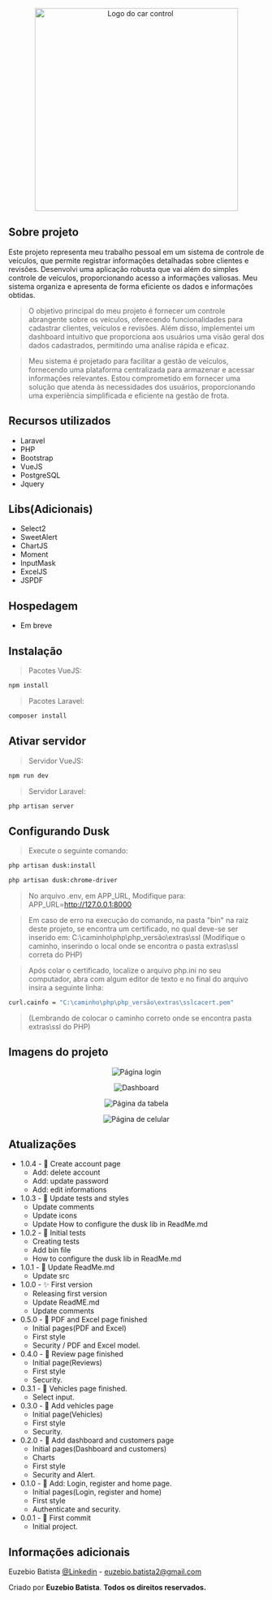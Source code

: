 <p align="center"><img src="./public/img/Logo.png" width="400" alt="Logo do car control"></p>

## Sobre projeto

Este projeto representa meu trabalho pessoal em um sistema de controle de veículos, que permite registrar informações detalhadas sobre clientes e revisões. Desenvolvi uma aplicação robusta que vai além do simples controle de veículos, proporcionando acesso a informações valiosas. Meu sistema organiza e apresenta de forma eficiente os dados e informações obtidas.

> O objetivo principal do meu projeto é fornecer um controle abrangente sobre os veículos, oferecendo funcionalidades para cadastrar clientes, veículos e revisões. Além disso, implementei um dashboard intuitivo que proporciona aos usuários uma visão geral dos dados cadastrados, permitindo uma análise rápida e eficaz.

> Meu sistema é projetado para facilitar a gestão de veículos, fornecendo uma plataforma centralizada para armazenar e acessar informações relevantes. Estou comprometido em fornecer uma solução que atenda às necessidades dos usuários, proporcionando uma experiência simplificada e eficiente na gestão de frota.


## Recursos utilizados

- Laravel
- PHP
- Bootstrap
- VueJS
- PostgreSQL
- Jquery

## Libs(Adicionais)

- Select2
- SweetAlert
- ChartJS
- Moment
- InputMask
- ExcelJS
- JSPDF

## Hospedagem

- Em breve

## Instalação

> Pacotes VueJS:

```sh
npm install
```

> Pacotes Laravel:

```sh
composer install
```

## Ativar servidor

> Servidor VueJS:

```sh
npm run dev
```

> Servidor Laravel:

```sh
php artisan server
```

## Configurando Dusk

> Execute o seguinte comando:
```sh
php artisan dusk:install
```

```sh
php artisan dusk:chrome-driver
```

> No arquivo .env, em APP_URL, Modifique para: APP_URL=http://127.0.0.1:8000

> Em caso de erro na execução do comando, na pasta "bin" na raiz deste projeto, se encontra um certificado, no qual deve-se ser inserido em: C:\caminho\php\php_versão\extras\ssl (Modifique o caminho, inserindo o local onde se encontra o pasta extras\ssl correta do PHP)

> Após colar o certificado, localize o arquivo php.ini no seu computador, abra com algum editor de texto e no final do arquivo insira a seguinte linha:
```sh
curl.cainfo = "C:\caminho\php\php_versão\extras\sslcacert.pem"
```
> (Lembrando de colocar o caminho correto onde se encontra pasta extras\ssl do PHP)

## Imagens do projeto

<p align="center"><img src="./public/project/Page_one.png" alt="Página login"></p>
<p align="center"><img src="./public/project/Page_two.png" alt="Dashboard"></p>
<p align="center"><img src="./public/project/Page_three.png" alt="Página da tabela"></p>
<p align="center"><img src="./public/project/Page_four.png" alt="Página de celular"></p>

## Atualizações

* 1.0.4 - 📝 Create account page
    * Add: delete account
    * Add: update password
    * Add: edit informations
* 1.0.3 - 📝 Update tests and styles
    * Update comments
    * Update icons
    * Update How to configure the dusk lib in ReadMe.md
* 1.0.2 - 📝 Initial tests
    * Creating tests
    * Add bin file
    * How to configure the dusk lib in ReadMe.md
* 1.0.1 - 📝 Update ReadMe.md
    * Update src
* 1.0.0 - ✨ First version
    * Releasing first version
    * Update ReadME.md
    * Update comments
* 0.5.0 - 📝 PDF and Excel page finished
    * Initial pages(PDF and Excel)
    * First style
    * Security / PDF and Excel model.
* 0.4.0 - 📝 Review page finished
    * Initial page(Reviews)
    * First style
    * Security.
* 0.3.1 - 📝 Vehicles page finished.
    * Select input.
* 0.3.0 - 📝 Add vehicles page
    * Initial page(Vehicles)
    * First style
    * Security.
* 0.2.0 - 📝 Add dashboard and customers page
    * Initial pages(Dashboard and customers)
    * Charts
    * First style
    * Security and Alert.
* 0.1.0 - 📝 Add: Login, register and home page.
    * Initial pages(Login, register and home)
    * First style
    * Authenticate and security.
* 0.0.1 - 🎉 First commit
    * Initial project.


## Informações adicionais

Euzebio Batista [@Linkedin](https://www.linkedin.com/in/euzebio-batista) - euzebio.batista2@gmail.com

Criado por **Euzebio Batista**.
**Todos os direitos reservados.**